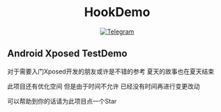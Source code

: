 <div align="center">
    <h1 > HookDemo </h1>

[![Telegram](https://img.shields.io/static/v1?label=Telegram&message=Channel&color=0088cc)](https://t.me/WhenFlowersAreInBloom)
</div>

## Android Xposed TestDemo

对于需要入门Xposed开发的朋友或许是不错的参考 夏天的故事也在夏天结束

此项目还有优化空间 但是由于时间不允许 已经没有时间再进行变更改动

可以帮助到你的话请为此项目点一个Star
